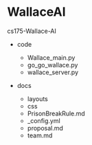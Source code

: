 # WallaceAI
cs175-Wallace-AI

- code
  - Wallace_main.py
  - go_go_wallace.py
  - wallace_server.py
  
- docs
  - layouts
  - css
  - PrisonBreakRule.md
  - _config.yml
  - proposal.md
  - team.md
